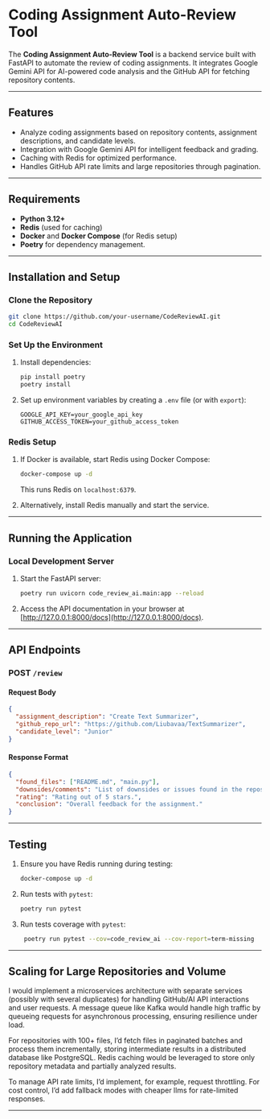 # Coding Assignment Auto-Review Tool

The **Coding Assignment Auto-Review Tool** is a backend service built with FastAPI to automate the review of coding assignments. It integrates Google Gemini API for AI-powered code analysis and the GitHub API for fetching repository contents.

---

## Features
- Analyze coding assignments based on repository contents, assignment descriptions, and candidate levels.
- Integration with Google Gemini API for intelligent feedback and grading.
- Caching with Redis for optimized performance.
- Handles GitHub API rate limits and large repositories through pagination.

---

## Requirements
- **Python 3.12+**
- **Redis** (used for caching)
- **Docker** and **Docker Compose** (for Redis setup)
- **Poetry** for dependency management.

---

## Installation and Setup

### Clone the Repository
```bash
git clone https://github.com/your-username/CodeReviewAI.git
cd CodeReviewAI
```

### Set Up the Environment
1. Install dependencies:
   ```bash
   pip install poetry
   poetry install
   ```
2. Set up environment variables by creating a `.env` file (or with `export`):
   ```
   GOOGLE_API_KEY=your_google_api_key
   GITHUB_ACCESS_TOKEN=your_github_access_token
   ```

### Redis Setup
1. If Docker is available, start Redis using Docker Compose:
   ```bash
   docker-compose up -d
   ```
   This runs Redis on `localhost:6379`.
   
2. Alternatively, install Redis manually and start the service.

---

## Running the Application

### Local Development Server
1. Start the FastAPI server:
   ```bash
   poetry run uvicorn code_review_ai.main:app --reload
   ```
2. Access the API documentation in your browser at [http://127.0.0.1:8000/docs](http://127.0.0.1:8000/docs).

---

## API Endpoints

### **POST** `/review`
#### Request Body
```json
{
  "assignment_description": "Create Text Summarizer",
  "github_repo_url": "https://github.com/Liubavaa/TextSummarizer",
  "candidate_level": "Junior"
}
```

#### Response Format
```json
{
  "found_files": ["README.md", "main.py"],
  "downsides/comments": "List of downsides or issues found in the repository.",
  "rating": "Rating out of 5 stars.",
  "conclusion": "Overall feedback for the assignment."
}
```

---

## Testing

1. Ensure you have Redis running during testing:
   ```bash
   docker-compose up -d
   ```
2. Run tests with `pytest`:
   ```bash
   poetry run pytest
   ```
3. Run tests coverage with `pytest`:
   ```bash
    poetry run pytest --cov=code_review_ai --cov-report=term-missing
   ```
---

## Scaling for Large Repositories and Volume

I would implement a microservices architecture with separate services (possibly with several duplicates) for handling GitHub/AI API interactions and
user requests. A message queue like Kafka would handle high traffic by queueing requests
for asynchronous processing, ensuring resilience under load. 

For repositories with 100+ files, I’d fetch files in paginated batches and process them incrementally, storing 
intermediate results in a distributed database like PostgreSQL. Redis caching would be leveraged to 
store only repository metadata and partially analyzed results.

To manage API rate limits, I’d implement, for example, request throttling. For cost control, I’d add fallback modes 
with cheaper llms for rate-limited responses.

---
